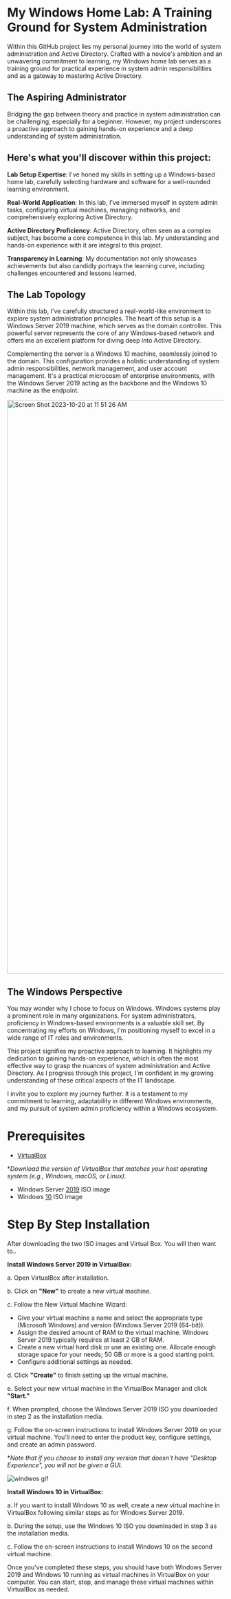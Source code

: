 # My Windows Home Lab: A Training Ground for System Administration
Within this GitHub project lies my personal journey into the world of system administration and Active Directory. Crafted with a novice's ambition and an unwavering commitment to learning, my Windows home lab serves as a training ground for practical experience in system admin responsibilities and as a gateway to mastering Active Directory.

## The Aspiring Administrator
Bridging the gap between theory and practice in system administration can be challenging, especially for a beginner. However, my project underscores a proactive approach to gaining hands-on experience and a deep understanding of system administration.

## Here's what you'll discover within this project:

**Lab Setup Expertise**: I've honed my skills in setting up a Windows-based home lab, carefully selecting hardware and software for a well-rounded learning environment.

**Real-World Application**: In this lab, I've immersed myself in system admin tasks, configuring virtual machines, managing networks, and comprehensively exploring Active Directory.

**Active Directory Proficiency**: Active Directory, often seen as a complex subject, has become a core competence in this lab. My understanding and hands-on experience with it are integral to this project.

**Transparency in Learning**: My documentation not only showcases achievements but also candidly portrays the learning curve, including challenges encountered and lessons learned.



## The Lab Topology
Within this lab, I've carefully structured a real-world-like environment to explore system administration principles. The heart of this setup is a Windows Server 2019 machine, which serves as the domain controller. This powerful server represents the core of any Windows-based network and offers me an excellent platform for diving deep into Active Directory.

Complementing the server is a Windows 10 machine, seamlessly joined to the domain. This configuration provides a holistic understanding of system admin responsibilities, network management, and user account management. It's a practical microcosm of enterprise environments, with the Windows Server 2019 acting as the backbone and the Windows 10 machine as the endpoint.

<img width="1331" alt="Screen Shot 2023-10-20 at 11 51 26 AM" src="https://github.com/Danigan1/Azure-Cloud-Detection-Lab/assets/107498392/3d07f5ad-c417-4875-9af1-a2681c801098">


## The Windows Perspective
You may wonder why I chose to focus on Windows. Windows systems play a prominent role in many organizations. For system administrators, proficiency in Windows-based environments is a valuable skill set. By concentrating my efforts on Windows, I'm positioning myself to excel in a wide range of IT roles and environments.

This project signifies my proactive approach to learning. It highlights my dedication to gaining hands-on experience, which is often the most effective way to grasp the nuances of system administration and Active Directory. As I progress through this project, I'm confident in my growing understanding of these critical aspects of the IT landscape.

I invite you to explore my journey further. It is a testament to my commitment to learning, adaptability in different Windows environments, and my pursuit of system admin proficiency within a Windows ecosystem.



# Prerequisites
- [VirtualBox](https://www.virtualbox.org/wiki/Downloads) 

**Download the version of VirtualBox that matches your host operating system (e.g., Windows, macOS, or Linux).*

- Windows Server [2019](https://www.microsoft.com/en-us/evalcenter/download-windows-server-2019) ISO image
- Windows [10](https://www.microsoft.com/en-us/software-download/windows10ISO) ISO image




# Step By Step Installation

After downloading the two ISO images and Virtual Box. You will then want to..


 **Install Windows Server 2019 in VirtualBox:**

a. Open VirtualBox after installation.

b. Click on **"New"** to create a new virtual machine.

c. Follow the New Virtual Machine Wizard:

- Give your virtual machine a name and select the appropriate type (Microsoft Windows) and version (Windows Server 2019 (64-bit)).
- Assign the desired amount of RAM to the virtual machine. Windows Server 2019 typically requires at least 2 GB of RAM.
- Create a new virtual hard disk or use an existing one. Allocate enough storage space for your needs; 50 GB or more is a good starting point.
- Configure additional settings as needed.
  
d. Click **"Create"** to finish setting up the virtual machine.

e. Select your new virtual machine in the VirtualBox Manager and click **"Start."**

f. When prompted, choose the Windows Server 2019 ISO you downloaded in step 2 as the installation media.

g. Follow the on-screen instructions to install Windows Server 2019 on your virtual machine. You'll need to enter the product key, configure settings, and create an admin password.

**Note that if you choose to install any version that doesn't have "Desktop Experience", you will not be given a GUI.*

![windwos gif](https://github.com/Danigan1/System-Admin-Homelab/assets/107498392/b723053a-2f77-427a-8df7-162d82afbed3)


**Install Windows 10 in VirtualBox:**

a. If you want to install Windows 10 as well, create a new virtual machine in VirtualBox following similar steps as for Windows Server 2019.

b. During the setup, use the Windows 10 ISO you downloaded in step 3 as the installation media.

c. Follow the on-screen instructions to install Windows 10 on the second virtual machine.

Once you've completed these steps, you should have both Windows Server 2019 and Windows 10 running as virtual machines in VirtualBox on your computer. You can start, stop, and manage these virtual machines within VirtualBox as needed.


